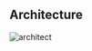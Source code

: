 ## Architecture

<img src="[https://github.com/QuagHien/text2poster/blob/master/images/architecture.png](https://github.com/QuagHien/se-transformer-mt5/blob/main/images/architect.png)" alt="architect" />

